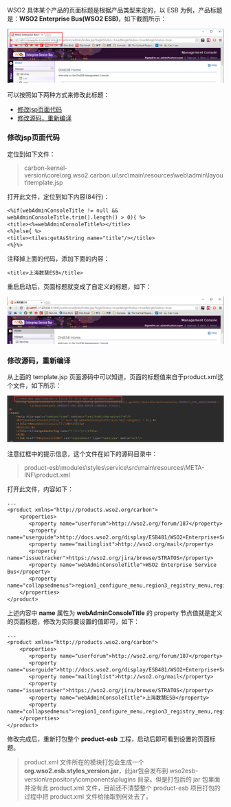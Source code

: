 WSO2 具体某个产品的页面标题是根据产品类型来定的，以 ESB 为例，产品标题是：**WSO2 Enterprise Bus(WSO2 ESB)**，如下截图所示：

![](./img/2.png)

可以按照如下两种方式来修改此标题：
- [修改jsp页面代码](#修改jsp页面代码)
- [修改源码，重新编译](#修改源码，重新编译)

### 修改jsp页面代码
定位到如下文件：
> carbon-kernel-version\core\org.wso2.carbon.ui\src\main\resources\web\admin\layout\template.jsp

打开此文件，定位到如下内容(84行)：
```
<%if(webAdminConsoleTitle != null && webAdminConsoleTitle.trim().length() > 0){ %>
<title><%=webAdminConsoleTitle%></title>
<%}else{ %>
<title><tiles:getAsString name="title"/></title>
<%}%>
```
注释掉上面的代码，添加下面的内容：
```
<title>上海数慧ESB</title>
```
重启启动后，页面标题就变成了自定义的标题，如下：

![](./img/3.png)

### 修改源码，重新编译
从上面的 template.jsp 页面源码中可以知道，页面的标题值来自于product.xml这个文件，如下所示：

![](./img/4.png)

注意红框中的提示信息，这个文件在如下的源码目录中：
>product-esb\modules\styles\service\src\main\resources\META-INF\product.xml

打开此文件，内容如下：
```
...
<product xmlns="http://products.wso2.org/carbon">
    <properties>
       <property name="userforum">http://wso2.org/forum/187</property>
       <property name="userguide">http://docs.wso2.org/display/ESB481/WSO2+Enterprise+Service+Bus+Documentation</property>
       <property name="mailinglist">http://wso2.org/mail</property>
       <property name="issuetracker">https://wso2.org/jira/browse/STRATOS</property>
       <property name="webAdminConsoleTitle">WSO2 Enterprise Service Bus</property>
       <property name="collapsedmenus">region1_configure_menu,region3_registry_menu,region4_monitor_menu,region5_tools_menu</property>
    </properties>
</product>
```
上述内容中 **name** 属性为 **webAdminConsoleTitle** 的 property 节点值就是定义的页面标题，修改为实际要设置的值即可，如下：
```
...
<product xmlns="http://products.wso2.org/carbon">
    <properties>
       <property name="userforum">http://wso2.org/forum/187</property>
       <property name="userguide">http://docs.wso2.org/display/ESB481/WSO2+Enterprise+Service+Bus+Documentation</property>
       <property name="mailinglist">http://wso2.org/mail</property>
       <property name="issuetracker">https://wso2.org/jira/browse/STRATOS</property>
       <property name="webAdminConsoleTitle">上海数慧ESB</property>
       <property name="collapsedmenus">region1_configure_menu,region3_registry_menu,region4_monitor_menu,region5_tools_menu</property>
    </properties>
</product>
```
修改完成后，重新打包整个 **product-esb** 工程，启动后即可看到设置的页面标题。

> product.xml 文件所在的模块打包会生成一个 **org.wso2.esb.styles_version.jar**，此jar包会发布到 wso2esb-version\repository\components\plugins 目录。但是打包后的 jar 包里面并没有此 product.xml 文件，目前还不清楚整个 product-esb 项目打包的过程中把 product.xml 文件给抽取到何处去了。